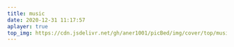 ```yaml
---
title: music
date: 2020-12-31 11:17:57
aplayer: true
top_img: https://cdn.jsdelivr.net/gh/aner1001/picBed/img/cover/top/music_top.jpeg
---
```




<div id="aplayer-uxAIfEUs" class="aplayer aplayer-tag-marker meting-tag-marker" data-id="000PeZCQ1i4XVs" data-server="tencent"  data-type="artist" data-listFolded="false" data-mode="circulation" data-autoplay="false" data-mutex="true" data-listmaxheight="340px" data-preload="auto" data-theme="#3F51B5"></div>

<!-- <div class="aplayer" data-id="000PeZCQ1i4XVs" data-server="tencent" data-type="artist" data-mutex="true" data-mini="true" data-listFolded="false" data-preload="auto" data-theme="#3F51B5"></div> -->


<!-- <div class="aplayer no-destroy" data-id="001Irxgy1LiHgo" data-server="tencent" data-type="song" data-fixed="true" data-mini="true" data-listFolded="false" data-loop="none" data-order="random" data-preload="none" data-autoplay="false" muted></div> -->


<!-- <div class="aplayer" data-id="21233912" data-server="netease" data-type="song" data-mutex="true" data-preload="auto" data-theme="#3F51B5" data-loop="none" data-lrctype="1"></div>


<div class="aplayer" data-id="1409311773" data-server="netease" data-type="song" data-mutex="true" data-preload="auto" data-theme="#ad7a86" data-lrctype=0></div>


<div class="aplayer" data-id="001Irxgy1LiHgo" data-server="tencent" data-type="song" data-mutex="true" data-preload="auto" data-theme="#3F51B5"></div>
<div class="aplayer" data-id="2003632040" data-server="tencent" data-type="playlist" data-mutex="true" data-preload="auto" data-theme="#3F51B5"></div>



<div class="aplayer" data-id="001BpvLP14vEFY" data-server="tencent" data-type="song" data-mutex="true" data-preload="auto" data-theme="#3F51B5"></div>

<div class="aplayer" data-id="0022GsCT3PC2zl" data-server="tencent" data-type="song" data-mutex="true" data-preload="auto" data-theme="#3F51B5"></div>

<div class="aplayer" data-id="3tke7bxTV3" data-server="kugou" data-type="song" data-mutex="true" data-preload="auto" data-theme="#3F51B5"></div>


<meting-js
	name="rainymood"
	artist="rainymood"
	url="https://rainymood.com/audio1110/0.m4a"
	cover="https://rainymood.com/i/badge.jpg">
</meting-js> -->

